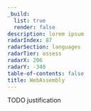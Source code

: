 ```yaml
---
_build:
  list: true
  render: false
description: lorem ipsum
radarIndex: 87
radarSection: languages
radarTier: assess
radarX: 206
radarY: -340
table-of-contents: false
title: WebAssembly
---
```


TODO justification
